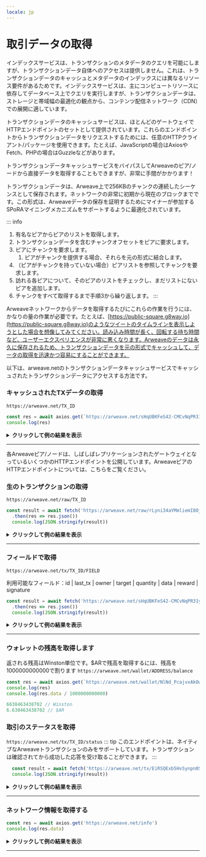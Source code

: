 ```yaml
---
locale: jp
---
```

# 取引データの取得
インデックスサービスは、トランザクションのメタデータのクエリを可能にしますが、トランザクションデータ自体へのアクセスは提供しません。これは、トランザクションデータのキャッシュとメタデータのインデックスには異なるリソース要件があるためです。インデックスサービスは、主にコンピュートリソースに依存してデータベース上でクエリを実行しますが、トランザクションデータは、ストレージと帯域幅の最適化の観点から、コンテンツ配信ネットワーク（CDN）での展開に適しています。

トランザクションデータのキャッシュサービスは、ほとんどのゲートウェイでHTTPエンドポイントのセットとして提供されています。これらのエンドポイントからトランザクションデータをリクエストするためには、任意のHTTPクライアント/パッケージを使用できます。たとえば、JavaScriptの場合はAxiosやFetch、PHPの場合はGuzzleなどがあります。

トランザクションデータキャッシュサービスをバイパスしてArweaveのピア/ノードから直接データを取得することもできますが、非常に手間がかかります！

トランザクションデータは、Arweave上で256KBのチャンクの連続したシーケンスとして保存されます。ネットワークの非常に初期から現在のブロックまでです。この形式は、Arweaveデータの保存を証明するためにマイナーが参加するSPoRAマイニングメカニズムをサポートするように最適化されています。

::: info
1. 有名なピアからピアのリストを取得します。
1. トランザクションデータを含むチャンクオフセットをピアに要求します。
1. ピアにチャンクを要求します。
    1. ピアがチャンクを提供する場合、それらを元の形式に結合します。
1. （ピアがチャンクを持っていない場合）ピアリストを参照してチャンクを要求します。
1. 訪れる各ピアについて、そのピアのリストをチェックし、まだリストにないピアを追加します。
1. チャンクをすべて取得するまで手順3から繰り返します。
:::

Arweaveネットワークからデータを取得するたびにこれらの作業を行うには、かなりの量の作業が必要です。たとえば、[https://public-square.g8way.io](https://public-square.g8way.io)のようなツイートのタイムラインを表示しようとした場合を想像してみてください。読み込み時間が長く、回転する待ち時間など、ユーザーエクスペリエンスが非常に悪くなります。Arweaveのデータは永久に保存されるため、トランザクションデータを元の形式でキャッシュして、データの取得を迅速かつ容易にすることができます。

以下は、arweave.netのトランザクションデータキャッシュサービスでキャッシュされたトランザクションデータにアクセスする方法です。

### キャッシュされたTXデータの取得

`https://arweave.net/TX_ID`

```js
const res = await axios.get(`https://arweave.net/sHqUBKFeS42-CMCvNqPR31yEP63qSJG3ImshfwzJJF8`)
console.log(res)
```

<details>
<summary><b>クリックして例の結果を表示</b></summary>

```json
{
    "data": {
        "ticker": "ANT-PENDING",
        "name": "pending",
        "owner": "NlNd_PcajvxAkOweo7rZHJKiIJ7vW1WXt9vb6CzGmC0",
        "controller": "NlNd_PcajvxAkOweo7rZHJKiIJ7vW1WXt9vb6CzGmC0",
        "evolve": null,
        "records": {
            "@": "As-g0fqvO_ALZpSI8yKfCZaFtnmuwWasY83BQ520Duw"
        },
        "balances": {
            "NlNd_PcajvxAkOweo7rZHJKiIJ7vW1WXt9vb6CzGmC0": 1
        }
    },
    "status": 200,
    "statusText": "",
    "headers": {
        "cache-control": "public,must-revalidate,max-age=2592000",
        "content-length": "291",
        "content-type": "application/json; charset=utf-8"
    },
    "config": {
        "transitional": {
            "silentJSONParsing": true,
            "forcedJSONParsing": true,
            "clarifyTimeoutError": false
        },
        "adapter": [
            "xhr",
            "http"
        ],
        "transformRequest": [
            null
        ],
        "transformResponse": [
            null
        ],
        "timeout": 0,
        "xsrfCookieName": "XSRF-TOKEN",
        "xsrfHeaderName": "X-XSRF-TOKEN",
        "maxContentLength": -1,
        "maxBodyLength": -1,
        "env": {},
        "headers": {
            "Accept": "application/json, text/plain, */*"
        },
        "method": "get",
        "url": "https://arweave.net/sHqUBKFeS42-CMCvNqPR31yEP63qSJG3ImshfwzJJF8"
    },
    "request": {}
}

```
</details>
<hr />

各Arweaveピア/ノードは、しばしばレプリケーションされたゲートウェイとなっているいくつかのHTTPエンドポイントを公開しています。ArweaveピアのHTTPエンドポイントについては、こちらをご覧ください。

### 生のトランザクションの取得
`https://arweave.net/raw/TX_ID`
```js
const result = await fetch('https://arweave.net/raw/rLyni34aYMmliemI8OjqtkE_JHHbFMb24YTQHGe9geo')
  .then(res => res.json())
  console.log(JSON.stringify(result))
```

<details>
<summary><b>クリックして例の結果を表示</b></summary>

```json
{
  "manifest": "arweave/paths",
  "version": "0.1.0",
  "index": {
    "path": "index.html"
  },
  "paths": {
    "index.html": {
      "id": "FOPrEoqqk184Bnk9KrnQ0MTZFOM1oXb0JZjJqhluv78"
    }
  }
}
```

</details>
<hr/>

### フィールドで取得
`https://arweave.net/tx/TX_ID/FIELD`

利用可能なフィールド：id | last_tx | owner | target | quantity | data | reward | signature
```js
const result = await fetch('https://arweave.net/sHqUBKFeS42-CMCvNqPR31yEP63qSJG3ImshfwzJJF8/data')
  .then(res => res.json())
  console.log(JSON.stringify(result))
```

<details>
<summary><b>クリックして例の結果を表示</b></summary>

```json
{
  "ticker":"ANT-PENDING",
  "name":"pending",
  "owner":"NlNd_PcajvxAkOweo7rZHJKiIJ7vW1WXt9vb6CzGmC0",
  "controller":"NlNd_PcajvxAkOweo7rZHJKiIJ7vW1WXt9vb6CzGmC0",
  "evolve":null,
  "records": {
    "@":"As-g0fqvO_ALZpSI8yKfCZaFtnmuwWasY83BQ520Duw"
  },
  "balances":{"NlNd_PcajvxAkOweo7rZHJKiIJ7vW1WXt9vb6CzGmC0":1}
}
```
</details>
<hr />

### ウォレットの残高を取得します
返される残高はWinston単位です。$ARで残高を取得するには、残高を1000000000000で割ります
`https://arweave.net/wallet/ADDRESS/balance`
```js
const res = await axios.get(`https://arweave.net/wallet/NlNd_PcajvxAkOweo7rZHJKiIJ7vW1WXt9vb6CzGmC0/balance`)
console.log(res)
console.log(res.data / 1000000000000)

6638463438702 // Winston
6.638463438702 // $AR
```

### 取引のステータスを取得
`https://arweave.net/tx/TX_ID/status`
::: tip
このエンドポイントは、ネイティブなArweaveトランザクションのみをサポートしています。トランザクションは確認されてから成功した応答を受け取ることができます。
:::

```js
  const result = await fetch('https://arweave.net/tx/EiRSQExb5HvSynpn0S7_dDnwcws1AJMxoYx4x7nWoho/status').then(res => res.json())
  console.log(JSON.stringify(result))
```
<details>
<summary><b>クリックして例の結果を表示</b></summary>

```json
{
  "block_height":1095552,"block_indep_hash":"hyhLEyOw5WcIhZxq-tlnxhnEFgKChKHFrMoUdgIg2Sw0WoBMbdx6uSJKjxnQWon3","number_of_confirmations":10669
}

```
</details>
<hr />



### ネットワーク情報を取得する

```js
const res = await axios.get('https://arweave.net/info')
console.log(res.data)
```

<details>
<summary><b>クリックして例の結果を表示</b></summary>

```json
{
    "network": "arweave.N.1",
    "version": 5,
    "release": 53,
    "height": 1106211,
    "current": "bqPU_7t-TdRIxgsja0ftgEMNnlGL6OX621LPJJzYP12w-uB_PN4F7qRYD-DpIuRu",
    "blocks": 1092577,
    "peers": 13922,
    "queue_length": 0,
    "node_state_latency": 0
}

```
</details>
<hr />